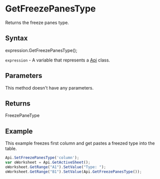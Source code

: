 # GetFreezePanesType

Returns the freeze panes type.

## Syntax

expression.GetFreezePanesType();

`expression` - A variable that represents a [Api](../Api.md) class.

## Parameters

This method doesn't have any parameters.

## Returns

FreezePaneType

## Example

This example freezes first column and get pastes a freezed type into the table.

```javascript
Api.SetFreezePanesType('column');
var oWorksheet = Api.GetActiveSheet();
oWorksheet.GetRange("A1").SetValue("Type: ");
oWorksheet.GetRange("B1").SetValue(Api.GetFreezePanesType());
```
